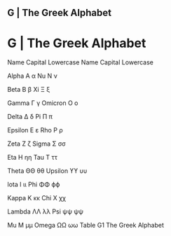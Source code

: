 ##  G | The Greek Alphabet 

# G | The Greek Alphabet

Name Capital Lowercase Name Capital Lowercase

Alpha
A
α
Nu
N
ν

Beta
B
β
Xi
Ξ
ξ

Gamma
Γ
γ
Omicron
O
ο

Delta
Δ
δ
Pi
Π
π

Epsilon
E
ε
Rho
P
ρ

Zeta
Z
ζ
Sigma
Σ
σσ

Eta
H
ηη
Tau
T
ττ

Theta
ΘΘ
θθ
Upsilon
ϒϒ
υυ

lota
I
ιι
Phi
ΦΦ
ϕϕ

Kappa
K
κκ
Chi
X
χχ

Lambda
ΛΛ
λλ
Psi
ψψ
ψψ

Mu
M
μμ
Omega
ΩΩ
ωω
Table G1 The Greek Alphabet 
